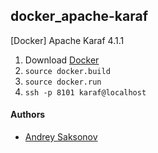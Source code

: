 ## docker_apache-karaf
[Docker] Apache Karaf 4.1.1

1. Download [Docker](https://www.docker.com/community-edition)
2. `source docker.build`
3. `source docker.run`
4. `ssh -p 8101 karaf@localhost`

#### Authors
* [Andrey Saksonov](https://saksonov.me)
